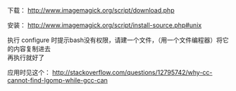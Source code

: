 下载： <http://www.imagemagick.org/script/download.php>

安装： <http://www.imagemagick.org/script/install-source.php#unix>

执行 configure 时提示bash没有权限，请建一个文件，（用一个文件编程器）将它的内容复制进去  
再执行就好了

应用时见这个： <http://stackoverflow.com/questions/12795742/why-cc-cannot-find-lgomp-while-gcc-can>